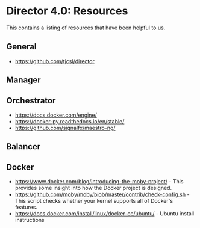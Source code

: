 # Director 4.0: Resources

This contains a listing of resources that have been helpful to us.

## General
* https://github.com/tjcsl/director

## Manager

## Orchestrator
* https://docs.docker.com/engine/
* https://docker-py.readthedocs.io/en/stable/
* https://github.com/signalfx/maestro-ng/

## Balancer

## Docker
* https://www.docker.com/blog/introducing-the-moby-project/ - This provides some insight into how the Docker project is designed.
* https://github.com/moby/moby/blob/master/contrib/check-config.sh - This script checks whether your kernel supports all of Docker's features.
* https://docs.docker.com/install/linux/docker-ce/ubuntu/ - Ubuntu install instructions
